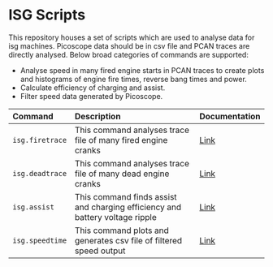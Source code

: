 
# ISG Scripts

This repository houses a set of scripts which are used to analyse data for isg machines. Picoscope data should be in csv file and PCAN traces are directly analysed. Below broad categories of commands are supported:

* Analyse speed in many fired engine starts in PCAN traces to create plots and histograms of engine fire times, reverse bang times and power.   
* Calculate efficiency of charging and assist. 
* Filter speed data generated by Picoscope. 


| Command   | Description | Documentation     |
| :---        |    :----   |          :-- |
|   `isg.firetrace`    |   This command analyses trace file of many fired engine cranks |  <a href=https://bitbucket.org/sedemac/isg_scripts/src/master/isg_scripts/docs/source/firetrace.rst> Link </a>  |
| `isg.deadtrace`   |  This command analyses trace file of many dead engine cranks |  <a href=https://bitbucket.org/sedemac/isg_scripts/src/master/isg_scripts/docs/source/deadtrace.rst>Link</a> |    
| `isg.assist`   | This command finds assist and charging efficiency and battery voltage ripple |  <a href=https://bitbucket.org/sedemac/isg_scripts/src/master/isg_scripts/docs/source/assist.rst>Link</a>     |
| `isg.speedtime`   |  This command plots and generates csv file of filtered speed output |  <a href=https://bitbucket.org/sedemac/isg_scripts/src/master/isg_scripts/docs/source/speedtime.rst>Link</a>     |



